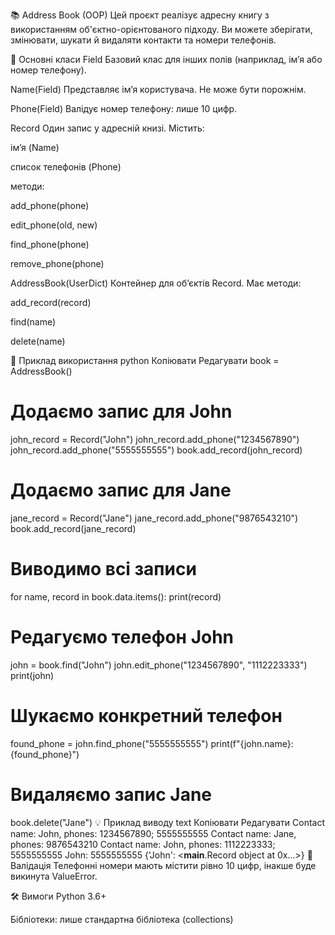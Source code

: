 📚 Address Book (OOP)
Цей проєкт реалізує адресну книгу з використанням об'єктно-орієнтованого підходу. Ви можете зберігати, змінювати, шукати й видаляти контакти та номери телефонів.

🧩 Основні класи
Field
Базовий клас для інших полів (наприклад, імʼя або номер телефону).

Name(Field)
Представляє ім’я користувача. Не може бути порожнім.

Phone(Field)
Валідує номер телефону: лише 10 цифр.

Record
Один запис у адресній книзі. Містить:

ім’я (Name)

список телефонів (Phone)

методи:

add_phone(phone)

edit_phone(old, new)

find_phone(phone)

remove_phone(phone)

AddressBook(UserDict)
Контейнер для обʼєктів Record. Має методи:

add_record(record)

find(name)

delete(name)

🧪 Приклад використання
python
Копіювати
Редагувати
book = AddressBook()

# Додаємо запис для John
john_record = Record("John")
john_record.add_phone("1234567890")
john_record.add_phone("5555555555")
book.add_record(john_record)

# Додаємо запис для Jane
jane_record = Record("Jane")
jane_record.add_phone("9876543210")
book.add_record(jane_record)

# Виводимо всі записи
for name, record in book.data.items():
    print(record)

# Редагуємо телефон John
john = book.find("John")
john.edit_phone("1234567890", "1112223333")
print(john)

# Шукаємо конкретний телефон
found_phone = john.find_phone("5555555555")
print(f"{john.name}: {found_phone}")

# Видаляємо запис Jane
book.delete("Jane")
💡 Приклад виводу
text
Копіювати
Редагувати
Contact name: John, phones: 1234567890; 5555555555
Contact name: Jane, phones: 9876543210
Contact name: John, phones: 1112223333; 5555555555
John: 5555555555
{'John': <__main__.Record object at 0x...>}
🧼 Валідація
Телефонні номери мають містити рівно 10 цифр, інакше буде викинута ValueError.

🛠 Вимоги
Python 3.6+

Бібліотеки: лише стандартна бібліотека (collections)
